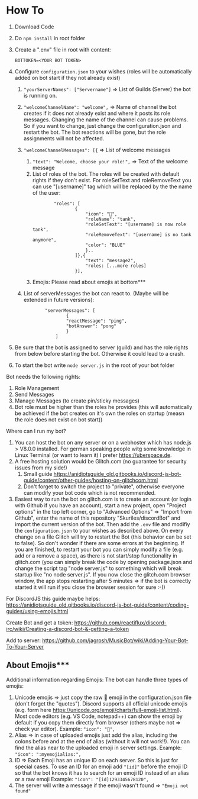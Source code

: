 # How To

1.  Download Code
2.  Do `npm install` in root folder
3.  Create a ".env" file in root with content:

    ```
    BOTTOKEN=<YOUR BOT TOKEN>
    ```

4.  Configure `configuration.json` to your wishes (roles will be automatically added on bot start if they not already exist)

    1.  `"yourServerNames": ["Servername"]` => List of Guilds (Server) the bot is running on.
    2.  `"welcomeChannelName": "welcome",` => Name of channel the bot creates if it does not already exist and where it posts its role messages. Changing the name of the channel can cause problems. So if you want to change, just change the configuration.json and restart the bot. The bot reactions will be gone, but the role assignments will not be affected.
    3.  `"welcomeChannelMessages": [{` => List of welcome messages

        1.  `"text": "Welcome, choose your role!",` => Text of the welcome message
        2.  List of roles of the bot. The roles will be created with default rights if they don't exist. For roleSetText and roleRemoveText you can use "[username]" tag which will be replaced by the the name of the user:
            ```
                    "roles": [
                            {
                                "icon": "🤠",
                                "roleName": "tank",
                                "roleSetText": "[username] is now role tank",
                                "roleRemoveText": "[username] is no tank anymore",
                                "color": "BLUE"
                                }..
                            ]},{
                                "text": "message2",
                                "roles: [...more roles]
                            }],
            ```
        3.  Emojis: Please read about emojis at bottom\*\*\*


    4.  List of serverMessages the bot can react to. (Maybe will be extended in future versions):
        ```
                "serverMessages": [
                        {
                        "reactMessage": "ping",
                        "botAnswer": "pong"
                        }
                    ]
        ```

5.  Be sure that the bot is assigned to server (guild) and has the role rights from below before starting the bot. Otherwise it could lead to a crash.
6.  To start the bot write `node server.js` in the root of your bot folder

Bot needs the following rights:

1.  Role Management
2.  Send Messages
3.  Manage Messages (to create pin/sticky messages)
4.  Bot role must be higher than the roles he provides (this will automatically be achieved if the bot creates on it's own the roles on startup (measn the role does not exist on bot start))

Where can I run my bot?

1.  You can host the bot on any server or on a webhoster which has node.js > V8.0.0 installed. For german speaking people witg some knowledge in Linux Terminal (or want to learn it) I prefer https://uberspace.de.
2.  A free hosting solution would be Glitch.com (no guarantee for security issues from my side!)
    1.  Small guide https://anidiotsguide_old.gitbooks.io/discord-js-bot-guide/content/other-guides/hosting-on-glitchcom.html
    2.  Don't forget to switch the project to "private", otherwise everyone can modify your bot code which is not recommended.
3.  Easiest way to run the bot on glitch.com is to create an account (or login with Github if you have an account), start a new project, open "Project options" in the top left corner, go to "Advanced Options" => "Import from Github", enter the name of this repository "Skuriles/discordBot" and import the current version of the bot. Then add the `.env` file and modifiy the `configuration.json` to your wishes as described above. On every change on a file Glitch will try to restart the Bot (this behavior can be set to false). So don't wonder if there are some errors at the beginning. If you are finished, to restart your bot you can simply modify a file (e.g. add or a remove a space), as there is not start/stop functionality in glitch.com (you can simply break the code by opening package.json and change the script tag "node server.js" to something which will break startup like "no node server.js". If you now close the glitch.com browser window, the app stops restarting after 5 minutes => if the bot is correctly started it will run if you close the browser session for sure :-))

For DiscordJS this guide maybe helps:
https://anidiotsguide_old.gitbooks.io/discord-js-bot-guide/content/coding-guides/using-emojis.html

Create Bot and get a token:
https://github.com/reactiflux/discord-irc/wiki/Creating-a-discord-bot-&-getting-a-token

Add to server:
https://github.com/jagrosh/MusicBot/wiki/Adding-Your-Bot-To-Your-Server

## About Emojis\*\*\*

Additional information regarding Emojis:
The bot can handle three types of emojis:

1.  Unicode emojis => just copy the raw 🤠 emoji in the configuration.json file (don't forget the "quotes"). Discord supports all official unicode emojis
    (e.g. form here https://unicode.org/emoji/charts/full-emoji-list.html). Most code editors (e.g. VS Code, notepad++) can show the emoji by default if you copy them directly from browser (others maybe not => check yur editor).
    Example:
    `"icon": "🤠",`
2.  Alias => in case of uploaded emojis just add the alias, including the colons before and at the end of alias (without it will not work!!). You can find the alias near to the uploaded emoji in server settings.
    Example:
    `"icon": ":myemojialias:",`
3.  ID => Each Emoji has an unique ID on each server. So this is just for special cases. To use an ID for an emoji add `"[id]"` before the emoji ID so that the bot knows it has to search for an emoji ID instead of an alias or a raw emoji
    Example:
    `"icon": "[id]1293345678120",`
4.  The server will write a message if the emoji wasn't found => `"Emoji not found"`
